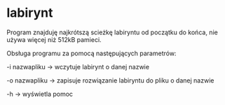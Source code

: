 # labirynt

Program znajduję najkrótszą scieżkę labiryntu od początku do końca, nie używa więcej niż 512kB pamieci.

Obsługa programu za pomocą następujących parametrów:

-i nazwapliku -> wczytuje labirynt o danej nazwie

-o nazwapliku -> zapisuje rozwiązanie labiryntu do pliku o danej nazwie

-h -> wyświetla pomoc 
